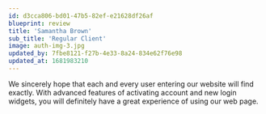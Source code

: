 ```yaml
---
id: d3cca806-bd01-47b5-82ef-e21628df26af
blueprint: review
title: 'Samantha Brown'
sub_title: 'Regular Client'
image: auth-img-3.jpg
updated_by: 7fbe8121-f27b-4e33-8a24-834e62f76e98
updated_at: 1681983210
---
```

We sincerely hope that each and every user entering our website will find exactly. With advanced features of activating account and new login widgets, you will definitely have a great experience of using our web page.